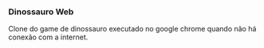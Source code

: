 ### Dinossauro Web

Clone do game de dinossauro executado no google chrome quando não há conexão com a internet.